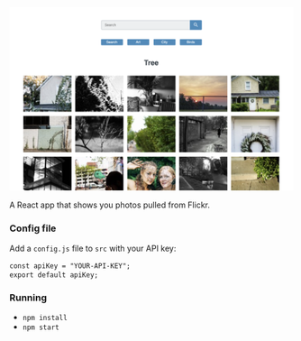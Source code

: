 ![Screeshot](./public/galleryapp.png)



A React app that shows you photos pulled from Flickr.

### Config file
Add a `config.js` file to `src` with your API key:

```
const apiKey = "YOUR-API-KEY";
export default apiKey;
```

### Running
* `npm install`
* `npm start`
